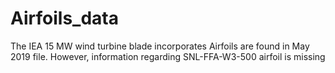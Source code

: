 # Airfoils_data

The IEA 15 MW wind turbine blade incorporates Airfoils are found in May 2019 file. However, information regarding SNL-FFA-W3-500 airfoil is missing
